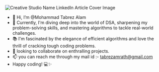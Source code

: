 ![Creative Studio Name LinkedIn Article Cover Image](https://github.com/itstabrez/itstabrez/assets/104494563/147b81aa-4e97-49ac-acdd-6fc73e9438c5)
- 👋 Hi, I’m @Mohammad Tabrez Alam
- 👀 Currently, I'm diving deep into the world of DSA, sharpening my problem-solving skills, and mastering algorithms to tackle real-world challenges.
- 📚 I'm fascinated by the elegance of efficient algorithms and love the thrill of cracking tough coding problems.
- 💞️ looking to collaborate on enthralling projects.
- 📫 you can reach me through my mail id :- tabrezamrath@gmail.com
- Happy coding! 💻✨

<!---
itstabrez/itstabrez is a ✨ special ✨ repository because its `README.md` (this file) appears on your GitHub profile.
You can click the Preview link to take a look at your changes.
--->
